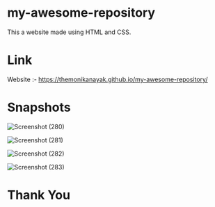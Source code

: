 # my-awesome-repository

This a website made using HTML and CSS. 

# Link

Website :-   https://themonikanayak.github.io/my-awesome-repository/

# Snapshots


![Screenshot (280)](https://user-images.githubusercontent.com/84066816/119325748-d3d8fd80-bc9e-11eb-9a79-d30768ee62f9.png)

![Screenshot (281)](https://user-images.githubusercontent.com/84066816/119325762-d89db180-bc9e-11eb-8c61-e9eb116c7f4f.png)

![Screenshot (282)](https://user-images.githubusercontent.com/84066816/119325768-da677500-bc9e-11eb-91ba-713928c7b4d0.png)

![Screenshot (283)](https://user-images.githubusercontent.com/84066816/119325780-ddfafc00-bc9e-11eb-843c-b84763ba11d6.png)


# Thank You
